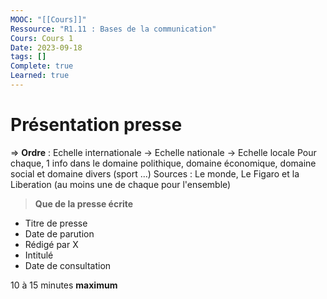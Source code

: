 ```yaml
---
MOOC: "[[Cours]]"
Ressource: "R1.11 : Bases de la communication"
Cours: Cours 1
Date: 2023-09-18
tags: []
Complete: true
Learned: true
---
```

# Présentation presse
⇒ **Ordre** : Echelle internationale -> Echelle nationale -> Echelle locale
Pour chaque, 1 info dans le domaine polithique, domaine économique, domaine social et domaine divers (sport ...)
Sources : Le monde, Le Figaro et la Liberation (au moins une de chaque pour l'ensemble)

> **Que de la presse écrite**

- Titre de presse
- Date de parution
- Rédigé par X
- Intitulé
- Date de consultation

10 à 15 minutes **maximum**



 